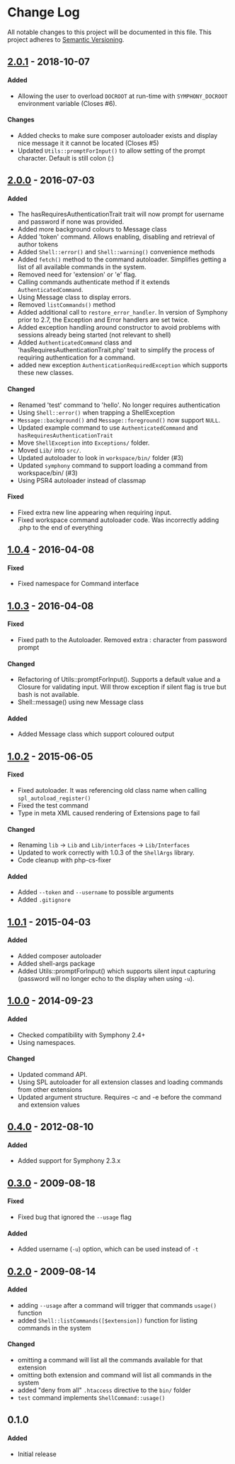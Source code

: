 # Change Log
All notable changes to this project will be documented in this file.
This project adheres to [Semantic Versioning](http://semver.org/).

## [2.0.1] - 2018-10-07
#### Added
- Allowing the user to overload `DOCROOT` at run-time with `SYMPHONY_DOCROOT` environment variable (Closes #6).

#### Changes
- Added checks to make sure composer autoloader exists and display nice message it it cannot be located (Closes #5)
- Updated `Utils::promptForInput()` to allow setting of the prompt character. Default is still colon (:)


## [2.0.0] - 2016-07-03
#### Added
- The hasRequiresAuthenticationTrait trait will now prompt for username and password if none was provided.
- Added more background colours to Message class
- Added 'token' command. Allows enabling, disabling and retrieval of author tokens
- Added `Shell::error()` and `Shell::warning()` convenience methods
- Added `fetch()` method to the command autoloader. Simplifies getting a list of all available commands in the system.
- Removed need for 'extension' or 'e' flag.
- Calling commands authenticate method if it extends `AuthenticatedCommand`.
- Using Message class to display errors.
- Removed `listCommands()` method
- Added additional call to `restore_error_handler`. In version of Symphony prior to 2.7, the Exception and Error handlers are set twice.
- Added exception handling around constructor to avoid problems with sessions already being started (not relevant to shell)
- Added `AuthenticatedCommand` class and 'hasRequiresAuthenticationTrait.php' trait to simplify the process of requiring authentication for a command.
- added new exception `AuthenticationRequiredException` which supports these new classes.

#### Changed
- Renamed 'test' command to 'hello'. No longer requires authentication
- Using `Shell::error()` when trapping a ShellException
- `Message::background()` and `Message::foreground()` now support `NULL`.
- Updated example command to use `AuthenticatedCommand` and `hasRequiresAuthenticationTrait`
- Move `ShellException` into `Exceptions/` folder.
- Moved `Lib/` into `src/`.
- Updated autoloader to look in `workspace/bin/` folder (#3)
- Updated `symphony` command to support loading a command from workspace/bin/ (#3)
- Using PSR4 autoloader instead of classmap

#### Fixed
- Fixed extra new line appearing when requiring input.
- Fixed workspace command autoloader code. Was incorrectly adding .php to the end of everything

## [1.0.4] - 2016-04-08
#### Fixed
- Fixed namespace for Command interface

## [1.0.3] - 2016-04-08
#### Fixed
- Fixed path to the Autoloader. Removed extra : character from password prompt

#### Changed
- Refactoring of Utils::promptForInput(). Supports a default value and a Closure for validating input. Will throw exception if silent flag is true but bash is not available.
- Shell::message() using new Message class

#### Added
- Added Message class which support coloured output

## [1.0.2] - 2015-06-05
#### Fixed
- Fixed autoloader. It was referencing old class name when calling `spl_autoload_register()`
- Fixed the test command
- Type in meta XML caused rendering of Extensions page to fail

#### Changed
- Renaming `lib` -> `Lib` and `Lib/interfaces` -> `Lib/Interfaces`
- Updated to work correctly with 1.0.3 of the `ShellArgs` library.
- Code cleanup with php-cs-fixer

#### Added
- Added `--token` and `--username` to possible arguments
- Added `.gitignore`

## [1.0.1] - 2015-04-03
#### Added
- Added composer autoloader
- Added shell-args package
- Added Utils::promptForInput() which supports silent input capturing (password will no longer echo to the display when using `-u`).

## [1.0.0] - 2014-09-23
#### Added
- Checked compatibility with Symphony 2.4+
- Using namespaces.

#### Changed
- Updated command API.
- Using SPL autoloader for all extension classes and loading commands from other extensions
- Updated argument structure. Requires -c and -e before the command and extension values

## [0.4.0] - 2012-08-10
#### Added
- Added support for Symphony 2.3.x

## [0.3.0] - 2009-08-18
#### Fixed
- Fixed bug that ignored the `--usage` flag

#### Added
- Added username (`-u`) option, which can be used instead of `-t`

## [0.2.0] - 2009-08-14
#### Added
- adding `--usage` after a command will trigger that commands `usage()` function
- added `Shell::listCommands([$extension])` function for listing commands in the system

#### Changed
- omitting a command will list all the commands available for that extension
- omitting both extension and command will list all commands in the system
- added "deny from all" `.htaccess` directive to the `bin/` folder
- `test` command implements `ShellCommand::usage()`

## 0.1.0
#### Added
- Initial release

[Unreleased]: https://github.com/pointybeard/shell/compare/v2.0.1...integration
[2.0.1]: https://github.com/pointybeard/shell/compare/v2.0.0...v2.0.1
[2.0.0]: https://github.com/pointybeard/shell/compare/v1.0.4...v2.0.0
[1.0.4]: https://github.com/pointybeard/shell/compare/v1.0.3...v1.0.4
[1.0.3]: https://github.com/pointybeard/shell/compare/v1.0.2...v1.0.3
[1.0.2]: https://github.com/pointybeard/shell/compare/v1.0.1...v1.0.2
[1.0.1]: https://github.com/pointybeard/shell/compare/v1.0.0...v1.0.1
[1.0.0]: https://github.com/pointybeard/shell/compare/v0.4.0...v1.0.0
[0.4.0]: https://github.com/pointybeard/shell/compare/v0.3.0...v0.4.0
[0.3.0]: https://github.com/pointybeard/shell/compare/v0.2.0...v0.3.0
[0.2.0]: https://github.com/pointybeard/shell/compare/v0.1.0...v0.2.0
